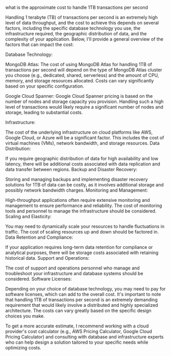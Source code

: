 what is the approximate cost to handle 1TB transactions per second

Handling 1 terabyte (TB) of transactions per second is an extremely high level of data throughput, and the cost to achieve this depends on several factors, including the specific database technology you use, the infrastructure required, the geographic distribution of data, and the complexity of your application. Below, I'll provide a general overview of the factors that can impact the cost:

Database Technology:

MongoDB Atlas: The cost of using MongoDB Atlas for handling 1TB of transactions per second will depend on the type of MongoDB Atlas cluster you choose (e.g., dedicated, shared, serverless) and the amount of CPU, memory, and storage resources allocated. Costs can vary significantly based on your specific configuration.

Google Cloud Spanner: Google Cloud Spanner pricing is based on the number of nodes and storage capacity you provision. Handling such a high level of transactions would likely require a significant number of nodes and storage, leading to substantial costs.

Infrastructure:

The cost of the underlying infrastructure on cloud platforms like AWS, Google Cloud, or Azure will be a significant factor. This includes the cost of virtual machines (VMs), network bandwidth, and storage resources.
Data Distribution:

If you require geographic distribution of data for high availability and low latency, there will be additional costs associated with data replication and data transfer between regions.
Backup and Disaster Recovery:

Storing and managing backups and implementing disaster recovery solutions for 1TB of data can be costly, as it involves additional storage and possibly network bandwidth charges.
Monitoring and Management:

High-throughput applications often require extensive monitoring and management to ensure performance and reliability. The cost of monitoring tools and personnel to manage the infrastructure should be considered.
Scaling and Elasticity:

You may need to dynamically scale your resources to handle fluctuations in traffic. The cost of scaling resources up and down should be factored in.
Data Retention and Compliance:

If your application requires long-term data retention for compliance or analytical purposes, there will be storage costs associated with retaining historical data.
Support and Operations:

The cost of support and operations personnel who manage and troubleshoot your infrastructure and database systems should be considered.
Software Licenses:

Depending on your choice of database technology, you may need to pay for software licenses, which can add to the overall cost.
It's important to note that handling 1TB of transactions per second is an extremely demanding requirement that would likely involve a distributed and highly specialized architecture. The costs can vary greatly based on the specific design choices you make.

To get a more accurate estimate, I recommend working with a cloud provider's cost calculator (e.g., AWS Pricing Calculator, Google Cloud Pricing Calculator) and consulting with database and infrastructure experts who can help design a solution tailored to your specific needs while optimizing costs.